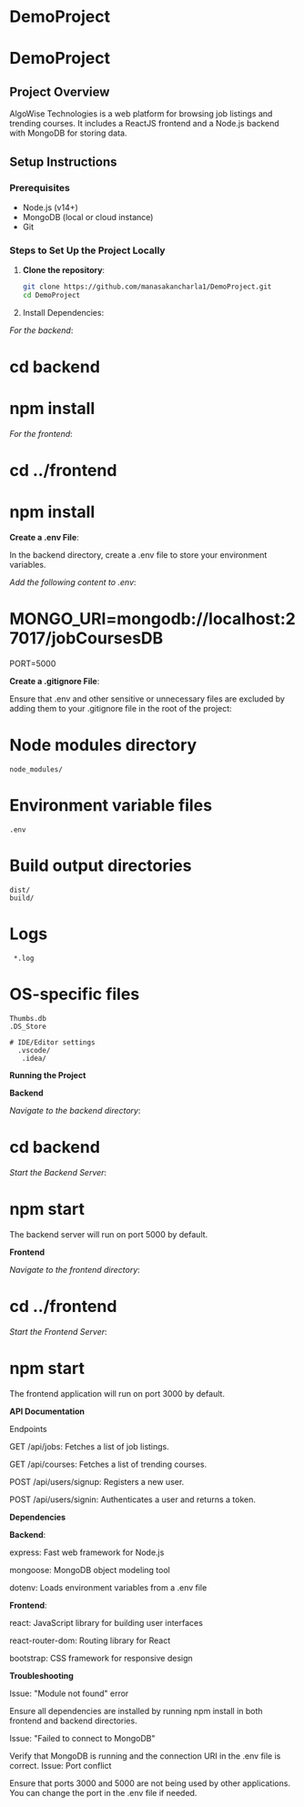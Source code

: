 ﻿# DemoProject
# DemoProject

## Project Overview
AlgoWise Technologies is a web platform for browsing job listings and trending courses. It includes a ReactJS frontend and a Node.js backend with MongoDB for storing data.

## Setup Instructions

### Prerequisites
- Node.js (v14+)
- MongoDB (local or cloud instance)
- Git

### Steps to Set Up the Project Locally
1. **Clone the repository**:
   ```bash
   git clone https://github.com/manasakancharla1/DemoProject.git
   cd DemoProject
   
2.  Install Dependencies:
 
 *For the backend*:
 
   # cd backend
   
   # npm install

 *For the frontend*:
 
   # cd ../frontend
   
   # npm install

**Create a .env File**:

In the backend directory, create a .env file to store your environment variables.

*Add the following content to .env*:

  # MONGO_URI=mongodb://localhost:27017/jobCoursesDB
  PORT=5000
  
**Create a .gitignore File**:

Ensure that .env and other sensitive or unnecessary files are excluded by adding them to your .gitignore file in the root of the project:

  # Node modules directory
    node_modules/

  # Environment variable files
    .env

  # Build output directories
    dist/
    build/

   # Logs
     *.log

   # OS-specific files
    Thumbs.db
    .DS_Store

    # IDE/Editor settings
      .vscode/
       .idea/
**Running the Project**

**Backend**

*Navigate to the backend directory*:

# cd backend

*Start the Backend Server*:

# npm start

The backend server will run on port 5000 by default.

**Frontend**

*Navigate to the frontend directory*:

# cd ../frontend

*Start the Frontend Server*:

# npm start

The frontend application will run on port 3000 by default.

**API Documentation**

Endpoints

GET /api/jobs: Fetches a list of job listings.

GET /api/courses: Fetches a list of trending courses.

POST /api/users/signup: Registers a new user.

POST /api/users/signin: Authenticates a user and returns a token.


**Dependencies**

**Backend**:

express: Fast web framework for Node.js

mongoose: MongoDB object modeling tool

dotenv: Loads environment variables from a .env file

**Frontend**:

react: JavaScript library for building user interfaces

react-router-dom: Routing library for React

bootstrap: CSS framework for responsive design


**Troubleshooting**

Issue: "Module not found" error

Ensure all dependencies are installed by running npm install in both frontend and backend directories.

Issue: "Failed to connect to MongoDB"

Verify that MongoDB is running and the connection URI in the .env file is correct.
Issue: Port conflict

Ensure that ports 3000 and 5000 are not being used by other applications. You can change the port in the .env file if needed.

